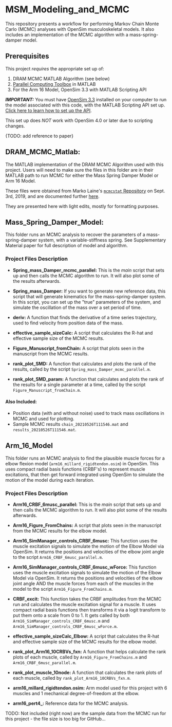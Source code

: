 # MSM_Modeling_and_MCMC
This repository presents a workflow for performing Markov Chain Monte Carlo (MCMC) analyses with OpenSim musculoskeletal models. It also includes an implementation of the MCMC algorithm with a mass-spring-damper model. 

## Prerequisites
This project _requires_ the appropriate set up of: 
1. DRAM MCMC MATLAB Algorithm (see below)  
2. [Parallel Computing Toolbox](https://www.mathworks.com/products/parallel-computing.html) in MATLAB
3. For the Arm 16 Model,  OpenSim 3.3 with MATLAB Scripting API

**_IMPORTANT:_** You must have [OpenSim 3.3](https://simtk.org/frs/download_confirm.php/file/4580/OpenSim-3.3.0-win64VC13P.exe?group_id=91) installed  on your computer to run the model associated with this code, with the MATLAB Scripting API set up. [Click here to learn how to set up the API](https://simtk-confluence.stanford.edu/display/OpenSim33/Scripting+with+Matlab). 

This set up does *NOT* work with OpenSim 4.0 or later due to scripting changes. 

{TODO: add reference to paper}

## DRAM_MCMC_Matlab: 
The MATLAB implementation of the DRAM MCMC Algorithm used with this project. Users will need to make sure the files in this folder are in their MATLAB path to run MCMC for either the Mass Spring Damper Model or Arm 16 Model.

These files were obtained from Marko Laine's [`mcmcstat` Repository](https://github.com/mjlaine/mcmcstat) on Sept. 3rd, 2019, and are documented further [here](https://mjlaine.github.io/mcmcstat/#orgcdeadeb).

They are presented here with light edits, mostly for formatting purposes. 

## Mass_Spring_Damper_Model: 
This folder runs an MCMC analysis to recover the parameters of a mass-spring-damper system, with a variable-stiffness spring. See Supplementary Material paper for full description of model and algorithm. 

### Project Files Description

* **Spring_mass_Damper_mcmc_parallel:** This is the _main_ script that sets up and then calls the MCMC algorithm to run. It will also plot some of the results afterwards. 

* **Spring_mass_Damper:** If you want to generate new reference data, this script that will generate kinematics for the mass-spring-damper system. In this script, you can set up the "true" parameters of the system, and simulate the oscillation of the mass over a set period of time. 

* **deriv:** A function that finds the derivative of a time series trajectory, used to find velocity from position data of the mass. 

* **effective_sample_sizeCalc:** A script that calculates the R-hat and effective sample size of the MCMC results.

* **Figure_Manuscript_fromChain:** A script that plots seen in the manuscript from the MCMC results.

* **rank_plot_SMD:** A function that calculates and plots the rank of the results, called by the script `Spring_mass_Damper_mcmc_parallel.m`.

* **rank_plot_SMD_param:** A function that calculates and plots the rank of the results for a single parameter at a time, called by the script `Figure_Manuscript_fromChain.m`.

#### **Also Included:**
* Position data (with and without noise) used to track mass oscillations in MCMC and used for plotting.
* Sample MCMC results `chain_20210526T111546.mat` and `results_20210526T111546.mat`.

## Arm_16_Model 
This folder runs an MCMC analysis to find the plausible muscle forces for a elbow flexion model (`arm16_millard_rigidtendon.osim`) in OpenSim. This uses compact radial basis functions (CRBF's) to represent muscle excitations, that then get forward integrated using OpenSim to simulate the motion of the model during each iteration. 

### Project Files Description

* **Arm16_CRBF_6musc_parallel:** This is the _main_ script that sets up and then calls the MCMC algorithm to run. It will also plot some of the results afterwards. 

* **Arm16_Figure_FromChains:** A script that plots seen in the manuscript from the MCMC results for the elbow model.

* **Arm16_SimManager_controls_CRBF_6musc:** This function uses the muscle excitation signals to simulate the motion of the Elbow Model via OpenSim. It returns the positions and velocities of the elbow joint angle to the script `Arm16_CRBF_6musc_parallel.m`.

* **Arm16_SimManager_controls_CRBF_6musc_wForce:** This function uses the muscle excitation signals to simulate the motion of the Elbow Model via OpenSim. It returns the positions and velocities of the elbow joint angle AND the muscle forces from each of the muscles in the model to the script `Arm16_Figure_FromChains.m`.

* **CRBF_excit:** This function takes the CRBF amplitudes from the MCMC run and calculates the muscle excitation signal for a muscle. It uses compact radial basis functions then transforms it via a logit transform to put them onto a scale from 0 to 1. It gets called by both `Arm16_SimManager_controls_CRBF_6musc.m` and `Arm16_SimManager_controls_CRBF_6musc_wForce.m`.

* **effective_sample_sizeCalc_Elbow:**  A script that calculates the R-hat and effective sample size of the MCMC results for the elbow model.

* **rank_plot_Arm16_10CRBVs_fxn:** A function that helps calculate the rank plots of each muscle, called by `Arm16_Figure_FromChains.m` and `Arm16_CRBF_6musc_parallel.m`.

* **rank_plot_muscle_10node:** A function that calculates the rank plots of each muscle, called by `rank_plot_Arm16_10CRBVs_fxn.m`.

* **arm16_millard_rigidtendon.osim:** Arm model used for this project with 6 muscles and 1 mechanical degree-of-freedom at the elbow. 

* **arm16_pert4_:** Reference data for the MCMC analysis. 

TODO: Not included (right now) are the sample data from the MCMC run for this project - the file size is too big for GitHub... 
